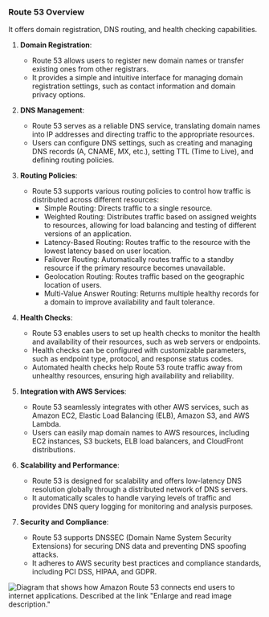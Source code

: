 ### Route 53 Overview

It offers domain registration, DNS routing, and health checking capabilities.

1. **Domain Registration**:
    - Route 53 allows users to register new domain names or transfer existing ones from other registrars.
    - It provides a simple and intuitive interface for managing domain registration settings, such as contact information and domain privacy options.
    
2. **DNS Management**:
    - Route 53 serves as a reliable DNS service, translating domain names into IP addresses and directing traffic to the appropriate resources.
    - Users can configure DNS settings, such as creating and managing DNS records (A, CNAME, MX, etc.), setting TTL (Time to Live), and defining routing policies.

3. **Routing Policies**:    
    - Route 53 supports various routing policies to control how traffic is distributed across different resources:
        - Simple Routing: Directs traffic to a single resource.
        - Weighted Routing: Distributes traffic based on assigned weights to resources, allowing for load balancing and testing of different versions of an application.
        - Latency-Based Routing: Routes traffic to the resource with the lowest latency based on user location.
        - Failover Routing: Automatically routes traffic to a standby resource if the primary resource becomes unavailable.
        - Geolocation Routing: Routes traffic based on the geographic location of users.
        - Multi-Value Answer Routing: Returns multiple healthy records for a domain to improve availability and fault tolerance.

4. **Health Checks**:    
    - Route 53 enables users to set up health checks to monitor the health and availability of their resources, such as web servers or endpoints.
    - Health checks can be configured with customizable parameters, such as endpoint type, protocol, and response status codes.
    - Automated health checks help Route 53 route traffic away from unhealthy resources, ensuring high availability and reliability.

5. **Integration with AWS Services**:    
    - Route 53 seamlessly integrates with other AWS services, such as Amazon EC2, Elastic Load Balancing (ELB), Amazon S3, and AWS Lambda.
    - Users can easily map domain names to AWS resources, including EC2 instances, S3 buckets, ELB load balancers, and CloudFront distributions.

6. **Scalability and Performance**:    
    - Route 53 is designed for scalability and offers low-latency DNS resolution globally through a distributed network of DNS servers.
    - It automatically scales to handle varying levels of traffic and provides DNS query logging for monitoring and analysis purposes.
    
7. **Security and Compliance**:
    - Route 53 supports DNSSEC (Domain Name System Security Extensions) for securing DNS data and preventing DNS spoofing attacks.
    - It adheres to AWS security best practices and compliance standards, including PCI DSS, HIPAA, and GDPR.


![Diagram that shows how Amazon Route 53 connects end users to internet applications. Described at the link "Enlarge and read image description."](https://d1.awsstatic.com/Route53/product-page-diagram_Amazon-Route-53_HIW%402x.4c2af00405a0825f83fca113352b480b19d9210e.png)